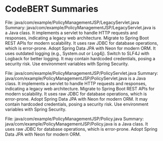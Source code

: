 # CodeBERT Summaries

File: java/com/example/PolicyManagementJSP/LegacyServlet.java
Summary: java/com/example/PolicyManagementJSP/LegacyServlet.java is a Java class. It implements a servlet to handle HTTP requests and responses, indicating a legacy web architecture. Migrate to Spring Boot REST APIs for modern scalability. It uses raw JDBC for database operations, which is error-prone. Adopt Spring Data JPA with Neon for modern ORM. It uses outdated logging (e.g., System.out or Log4j). Switch to SLF4J with Logback for better logging. It may contain hardcoded credentials, posing a security risk. Use environment variables with Spring Security.

File: java/com/example/PolicyManagementJSP/PolicyServlet.java
Summary: java/com/example/PolicyManagementJSP/PolicyServlet.java is a Java class. It implements a servlet to handle HTTP requests and responses, indicating a legacy web architecture. Migrate to Spring Boot REST APIs for modern scalability. It uses raw JDBC for database operations, which is error-prone. Adopt Spring Data JPA with Neon for modern ORM. It may contain hardcoded credentials, posing a security risk. Use environment variables with Spring Security.

File: java/com/example/PolicyManagementJSP/Policy.java
Summary: java/com/example/PolicyManagementJSP/Policy.java is a Java class. It uses raw JDBC for database operations, which is error-prone. Adopt Spring Data JPA with Neon for modern ORM.

